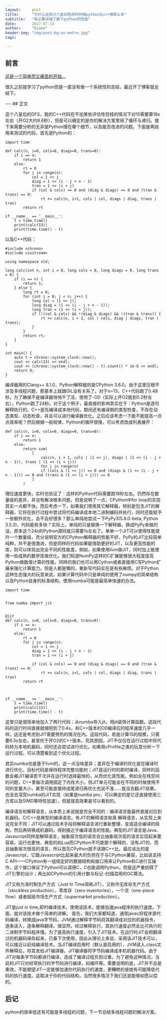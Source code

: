 ```yaml
---
layout:     post
title:      "为什么在执行八皇后程序的时候python比c++慢那么多"
subtitle:   "有必要详细了解下python的性能"
date:       2017-07-15
author:     "Diane"
header-img: "img/post-bg-os-metro.jpg"
tags:

---
```


## 前言

[这是一个简单而又痛苦的开始...](#build) 

很久之前就学习了python但是一直没有做一个系统性的总结，最近开了博客就总结下。

<p id = "build"></p>
---
## 正文

<p>这个八皇后的DFS，我的C++代码在不加某些评估性剪枝的情况下对15需要算18s左右（开O2大约8.6秒），但是可以确定的是你的解决方案里用了循环与递归。接下来需要分析的无非是Python慢在哪个细节，以及能否改进的问题。下面是两段用来测试的代码，首先是Python的：</p>

    import time
    
    def calc(n, i=0, cols=0, diags=0, trans=0):
        if i == n:
            return 1
        else:
            rt = 0
            for j in range(n):
                col = 1 << j
                diag = 1 << (i - j + n - 1)
                tran = 1 << (i + j)
                if (col & cols) == 0 and (diag & diags) == 0 and (tran & trans) == 0:
                    rt += calc(n, i+1, cols | col, diags | diag, trans | tran)
            return rt
    
    if __name__ == '__main__':
        t = time.time()
        print(calc(13))
        print(time.time() - t)

以及C++代码：

    #include <chrono>
    #include <iostream>
    
    using namespace std;
    
    long calc(int n, int i = 0, long cols = 0, long diags = 0, long trans = 0) {
        if (i == n) {
            return 1;
        } else {
            long rt = 0;
            for (int j = 0; j < n; j++) {
                long col = (1 << j);
                long diag = (1 << (i - j + n - 1));
                long tran = (1 << (i + j));
                if (!(col & cols) && !(diag & diags) && !(tran & trans)) {
                    rt += calc(n, i + 1, col | cols, diag | diags, tran | trans);
                }
            }
            return rt;
        }
    }
    
    int main() {
        auto t = chrono::system_clock::now();
        cout << calc(13) << endl;
        cout << (chrono::system_clock::now() - t).count() * 1e-6 << endl;
        return 0;
    }

<p>编译器用的Clang++ 8.1.0，Python解释器则是CPython 3.6.0。由于这里压根不涉及多线程问题，那基本上就跟GIL没有关系了。对于n=13，C++代码跑了0.48秒。为了确保不是编译器悄悄干了活，使用了-O0（实际上开O2能到0.2秒左右）。Python跑了24秒。对于这个例子，最直接的影响其实在于：Python是逐句解释执行的，C++是先编译成本地代码，期间还有编译期的类型检查，不存在动态类型、动态检查，并且可以进行编译器优化。之后应该考虑一下能不能提高一点点效率呢？然后根据一般规律，Python的循环很慢，可以考虑改成列表展开：</p>

    def calc(n, i=0, cols=0, diags=0, trans=0):
        if i == n:
            return 1
        else:
            return sum(
                [
                    calc(n, i + 1, cols | (1 << j), diags | (1 << (i - j + n - 1)), trans | (1 << (i + j)))
                    for j in range(n)
                    if (cols & (1 << j)) == 0 and (diags & (1 << (i - j + n - 1))) == 0 and (trans & (1 << (i + j))) == 0
                ]
            )

<p>理应速度更快，实时也验证了：这样的Python代码需要跑18秒左右。仍然存在数量级的差异，并没有解决根本问题，但是说明了一点，CPython中for loop的实现其实一点都不快。而后考虑一下，如果我们使用其它解释器，特别是包含JIT的解释器，它将在执行过程中尝试将代码编译成本地二进制编码并执行，同时还能赋予一些额外优化，会不会好很多？那么单纯地尝试一下PyPy3(5.8.0-beta, Python 3.5.3)，代码能有多快？实际上，单纯的只是替换一下解释器，换成PyPy来做的话，原本这个24s的Python源码就只需要1s左右了。单单一个JIT可以使得性能提升一个数量级，充分说明官方的CPython解释器的性能不好，PyPy的JIT比较简单纯粹，并不是很激进，但是同样的代码如果能借助更好的JIT，以及更高性能的库，则可以体现出完全不同的性能差。例如，如果使用llvm做JIT，同时加上能使用一些成熟的数学库做优化。我们知道NumPy这样的C扩展能够很大程度提高Python做数值计算的性能，同样的我们也可以用Cython或者直接用C写Python扩展来强化计算能力。但是人都是懒的，重新写代码实在是有些麻烦。对于Python这种生态强大的玩意来说，如果计算代码中只是单纯的使用了numpy的简单结构以及Python自身的标准结构，使用numba可能是最简单快速的办法。</p>

    import time
    
    
    from numba import jit
    
    
    @jit
    def calc(n, i=0, cols=0, diags=0, trans=0):
        if i == n:
            return 1
        else:
            rt = 0
            for j in range(n):
                col = 1 << j
                diag = 1 << (i - j + n - 1)
                tran = 1 << (i + j)
    
                if (col & cols) == 0 and (diag & diags) == 0 and (tran & trans) == 0:
                    rt += calc(n, i+1, cols | col, diags | diag, trans | tran)
            return rt
    
    
    
    if __name__ == '__main__':
        t = time.time()
        print(calc(13))
        print(time.time() - t)
        
        
<p>这里只是很简单地加入了两行代码：从numba导入jit，用jit装饰计算函数。这段代码的运行时间直接就缩短到了0.4s，和C++版本的O0编译后的程序速度几乎一样。这还是考虑到JIT需要预热的情况在内。这段代码，若是计算15的规模，只需要6.5s左右，甚至优于开O2的C++版本。究其原因，JIT不仅仅在运行过程中将代码转为本地机器码，同时还会尝试进行优化。如果用cProfile之类的玩意分析一下运行过程，可以清楚看到这个优化过程。
</p>
<p>
其实numba也是基于llvm的，这一点没啥差异；差异在于编译的优化是在编译时进行优化，目标代码是保持程序完整功能的；JIT是运行时的即时编译，同样的函数会被JIT编译若干次并在运行时选择最快的，从而优化其性能。例如全在栈空间的问题，C++里每次调用固定了内存大小，但JIT单元可能会在不同的时候使用不同的变量大小，甚至可能直接转成尾递归再优化也说不准……我没去翻JIT结果，也没去深究numba的JIT实现（如果是numba pro，可以确定的是它还直接使用三方库以及SIMD等特性加速），但是提高效果是可以看到的。
</p>
<p>
编译语言和解释语言，从本质上来说就是完全不同的：编译语言能最终直接对应到机器码。C/C++是典型的编译语言。有JIT的解释语言和真·解释语言，从实现上来说完全不同：JIT可以通过技术手段将解释语言进行重新整理，变成适合编译的结构，然后再转换成机器码，得到接近于编译语言的性能。典型的JIT语言是Java、Javascript同样是解释语言，抽象层次低的语言会比抽象层次高的语言实现起来更容易，运行也更快，典型的如Lua而CPython不巧是那个解释的、没有JIT的、而且抽象层次很高的语言。所以首先CPython就不该跟C++比，最应该比的是Javascript，它跟Javascript比起来最大的负担在于与CPython兼容，比如说支持C API——CPython有一组规定好的数据结构和接口用来让Python和C进行互操作，这个接口保证了Python可以调用C，C也能调用Python，但是这严重妨碍了JIT引擎的设计；再比如CPython的引用计数与标记-扫描混用的GC算法。
</p>
<p>
JIT又称为准时制生产方式（Just In Time简称JIT），又称作无库存生产方式（stockless production），零库存（zero inventories），一个流（one-piece flow）或者超级市场生产方式（supermarket production）。
</p>
<p>
JIT是just in time,即时编译技术。使用该技术，能够加速java程序的执行速度。下面，就对该技术做个简单的讲解。
首先，我们大家都知道，通常javac将程序源代码编译，转换成java字节码，JVM通过解释字节码将其翻译成对应的机器指令，逐条读入，逐条解释翻译。很显然，经过解释执行，其执行速度必然会比可执行的二进制字节码程序慢。为了提高执行速度，引入了JIT技术。在运行时JIT会把翻译过的机器码保存起来，已备下次使用，因此从理论上来说，采用该JIT技术可以，可以接近以前纯编译技术。当JIT编译启用时（默认是启用的），JVM读入.class文件解释后，将其发给JIT编译器。JIT编译器将字节码编译成本机机器代码。由于JIT对每条字节码都进行编译，造成了编译过程负担过重。为了避免这种情况，当前的JIT只对经常执行的字节码进行编译，如循环等。需要说明的是，JIT并不总是奏效，不能期望JIT一定能够加速你代码执行的速度，更糟糕的是她有可能降低代码的执行速度。这取决于你的代码结构，当然很多情况下我们还是能够如愿以偿的。
</p>

## 后记

python的效率低还有可能是多线程的问题，下一节总结多线程问题的解决方案。